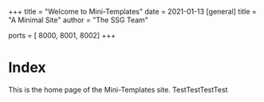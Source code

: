 +++
title = "Welcome to Mini-Templates"
date = 2021-01-13
[general]
title = "A Minimal Site"
author = "The SSG Team"

ports = [ 8000, 8001, 8002]
+++

# Index

This is the home page of the Mini-Templates site.
TestTestTestTest